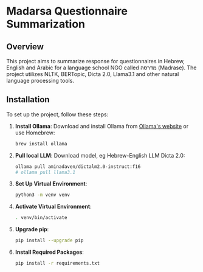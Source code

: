 # Madarsa Questionnaire Summarization

## Overview

This project aims to summarize response for questionnaires in Hebrew, English and Arabic for a language school NGO called מדרסה (Madrase). The project utilizes NLTK, BERTopic, Dicta 2.0, Llama3.1 and other natural language processing tools.


## Installation

To set up the project, follow these steps:

1. **Install Ollama**: Download and install Ollama from [Ollama's website](https://ollama.com/download) or use Homebrew:
    ```bash
    brew install ollama
    ```

2. **Pull local LLM**: Download model, eg Hebrew-English LLM Dicta 2.0:
    ```bash
    ollama pull aminadaven/dictalm2.0-instruct:f16
    # ollama pull llama3.1
    ```

3. **Set Up Virtual Environment**:
    ```bash
    python3 -m venv venv
    ```

4. **Activate Virtual Environment**:
    ```bash
    . venv/bin/activate
    ```

5. **Upgrade pip**:
    ```bash
    pip install --upgrade pip
    ```

6. **Install Required Packages**:
    ```bash
    pip install -r requirements.txt
    ```
